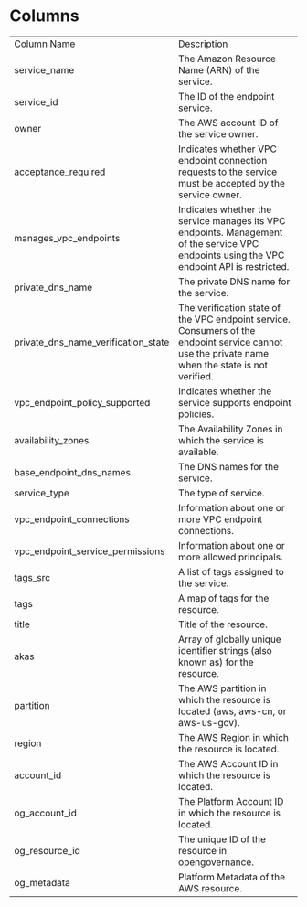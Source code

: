 # Columns  

<table>
	<tr><td>Column Name</td><td>Description</td></tr>
	<tr><td>service_name</td><td>The Amazon Resource Name (ARN) of the service.</td></tr>
	<tr><td>service_id</td><td>The ID of the endpoint service.</td></tr>
	<tr><td>owner</td><td>The AWS account ID of the service owner.</td></tr>
	<tr><td>acceptance_required</td><td>Indicates whether VPC endpoint connection requests to the service must be accepted by the service owner.</td></tr>
	<tr><td>manages_vpc_endpoints</td><td>Indicates whether the service manages its VPC endpoints. Management of the service VPC endpoints using the VPC endpoint API is restricted.</td></tr>
	<tr><td>private_dns_name</td><td>The private DNS name for the service.</td></tr>
	<tr><td>private_dns_name_verification_state</td><td>The verification state of the VPC endpoint service. Consumers of the endpoint service cannot use the private name when the state is not verified.</td></tr>
	<tr><td>vpc_endpoint_policy_supported</td><td>Indicates whether the service supports endpoint policies.</td></tr>
	<tr><td>availability_zones</td><td>The Availability Zones in which the service is available.</td></tr>
	<tr><td>base_endpoint_dns_names</td><td>The DNS names for the service.</td></tr>
	<tr><td>service_type</td><td>The type of service.</td></tr>
	<tr><td>vpc_endpoint_connections</td><td>Information about one or more VPC endpoint connections.</td></tr>
	<tr><td>vpc_endpoint_service_permissions</td><td>Information about one or more allowed principals.</td></tr>
	<tr><td>tags_src</td><td>A list of tags assigned to the service.</td></tr>
	<tr><td>tags</td><td>A map of tags for the resource.</td></tr>
	<tr><td>title</td><td>Title of the resource.</td></tr>
	<tr><td>akas</td><td>Array of globally unique identifier strings (also known as) for the resource.</td></tr>
	<tr><td>partition</td><td>The AWS partition in which the resource is located (aws, aws-cn, or aws-us-gov).</td></tr>
	<tr><td>region</td><td>The AWS Region in which the resource is located.</td></tr>
	<tr><td>account_id</td><td>The AWS Account ID in which the resource is located.</td></tr>
	<tr><td>og_account_id</td><td>The Platform Account ID in which the resource is located.</td></tr>
	<tr><td>og_resource_id</td><td>The unique ID of the resource in opengovernance.</td></tr>
	<tr><td>og_metadata</td><td>Platform Metadata of the AWS resource.</td></tr>
</table>